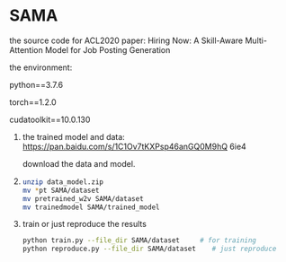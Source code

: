 # SAMA
the source code for ACL2020 paper: Hiring Now: A Skill-Aware Multi-Attention Model for Job Posting Generation

the environment:

python==3.7.6

torch==1.2.0

cudatoolkit==10.0.130

1. the trained model and data: https://pan.baidu.com/s/1C1Ov7tKXPsp46anGQ0M9hQ  6ie4

   download the data and model.

2. ```bash
   unzip data_model.zip
   mv *pt SAMA/dataset
   mv pretrained_w2v SAMA/dataset
   mv trainedmodel SAMA/trained_model
   ```

3. train or just reproduce the results

   ```bash
   python train.py --file_dir SAMA/dataset     # for training
   python reproduce.py --file_dir SAMA/dataset    # just reproduce
   ```


